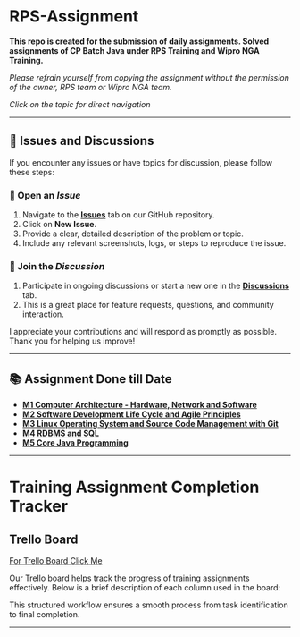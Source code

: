 # RPS-Assignment
**This repo is created for the submission of daily assignments. Solved assignments of CP Batch Java under RPS Training and Wipro NGA Training.** 

*Please refrain yourself from copying the assignment without the permission of the owner, RPS team or Wipro NGA team.*

_Click on the topic for direct navigation_

___

## 📢 Issues and Discussions

If you encounter any issues or have topics for discussion, please follow these steps:

### 🚩 Open an *Issue*
1. Navigate to the [**Issues**](https://github.com/sayankae/RPS-Assignment/issues) tab on our GitHub repository.
2. Click on **New Issue**.
3. Provide a clear, detailed description of the problem or topic.
4. Include any relevant screenshots, logs, or steps to reproduce the issue.

### 💬 Join the *Discussion*
1. Participate in ongoing discussions or start a new one in the [**Discussions**](https://github.com/sayankae/RPS-Assignment/discussions) tab.
2. This is a great place for feature requests, questions, and community interaction.

I appreciate your contributions and will respond as promptly as possible. Thank you for helping us improve!

___

## 📚 Assignment Done till Date

- [**M1 Computer Architecture - Hardware, Network and Software**](https://github.com/sayankae/RPS-Assignment/tree/bbbed42a0a33f67c6e9ca84e95e69d912fda923f/M1%20Computer%20Architecture%20-%20Hardware%2C%20Netwrok%20and%20Software)
- [**M2 Software Development Life Cycle and Agile Principles**](https://github.com/sayankae/RPS-Assignment/tree/bbbed42a0a33f67c6e9ca84e95e69d912fda923f/M2%20Software%20Development%20Life%20Cycle%20and%20Agile%20Principles)
- [**M3 Linux Operating System and Source Code Management with Git**](https://github.com/sayankae/RPS-Assignment/tree/bbbed42a0a33f67c6e9ca84e95e69d912fda923f/M3%20Linux%20Operating%20System%20and%20Source%20Code%20Management%20with%20Git)
- [**M4 RDBMS and SQL**](https://github.com/sayankae/RPS-Assignment/tree/77d283ba388926d78918a6e68a814dedd7687258/M4%20RDBMS%20and%20SQL)
- [**M5 Core Java Programming**](https://github.com/sayankae/RPS-Assignment/tree/9875b3ba1d7881113551f4960b7278a9cd5c421c/M5%20Core%20Java%20Programming)

___
# Training Assignment Completion Tracker

## Trello Board

[For Trello Board Click Me](https://trello.com/invite/b/NIyzTZhx/ATTI3b7ddaecfcfeff04ef899911287fdac75CD1DE2E/assignment-completion)

Our Trello board helps track the progress of training assignments effectively. Below is a brief description of each column used in the board:

This structured workflow ensures a smooth process from task identification to final completion.
___
